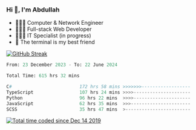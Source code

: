 <h3>Hi 👋, I'm Abdullah</h3>

- 👷🏼‍♂️ Computer & Network Engineer
- 👨🏻‍💻 Full-stack Web Developer
- 👨🏻‍💻 IT Specialist (in progress)
- 🖤 The terminal is my best friend

[![GitHub Streak](https://streak-stats.demolab.com?user=al3bad&theme=transparent&date_format=j%20M%5B%20Y%5D)](https://git.io/streak-stats)

<!--START_SECTION:waka-->

```python
From: 23 December 2023 - To: 22 June 2024

Total Time: 615 hrs 32 mins

C#                         172 hrs 58 mins >>>>>>>------------------   27.88 %
TypeScript                 107 hrs 24 mins >>>>---------------------   17.31 %
Python                     96 hrs 22 mins  >>>>---------------------   15.53 %
JavaScript                 62 hrs 35 mins  >>>----------------------   10.09 %
SCSS                       35 hrs 47 mins  >------------------------   05.77 %
```

<!--END_SECTION:waka-->

<p>
  <a href="https://wakatime.com/@ce2a2aac-0d6b-4d65-b864-8a4bcaf12967"><img src="https://wakatime.com/badge/user/ce2a2aac-0d6b-4d65-b864-8a4bcaf12967.svg" alt="Total time coded since Dec 14 2019" /></a>
</p>
